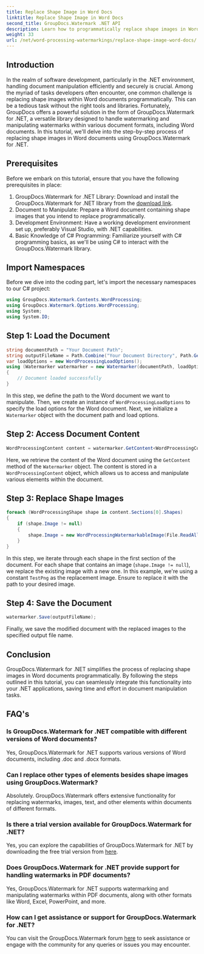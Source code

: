 ```yaml
---
title: Replace Shape Image in Word Docs
linktitle: Replace Shape Image in Word Docs
second_title: GroupDocs.Watermark .NET API
description: Learn how to programmatically replace shape images in Word documents using GroupDocs.Watermark for .NET. Simplify document manipulation tasks effortlessly.
weight: 33
url: /net/word-processing-watermarkings/replace-shape-image-word-docs/
---
```

## Introduction
In the realm of software development, particularly in the .NET environment, handling document manipulation efficiently and securely is crucial. Among the myriad of tasks developers often encounter, one common challenge is replacing shape images within Word documents programmatically. This can be a tedious task without the right tools and libraries.
Fortunately, GroupDocs offers a powerful solution in the form of GroupDocs.Watermark for .NET, a versatile library designed to handle watermarking and manipulating watermarks within various document formats, including Word documents. In this tutorial, we'll delve into the step-by-step process of replacing shape images in Word documents using GroupDocs.Watermark for .NET.
## Prerequisites
Before we embark on this tutorial, ensure that you have the following prerequisites in place:
1. GroupDocs.Watermark for .NET Library: Download and install the GroupDocs.Watermark for .NET library from the [download link](https://releases.groupdocs.com/Watermark/net/).
2. Document to Manipulate: Prepare a Word document containing shape images that you intend to replace programmatically.
3. Development Environment: Have a working development environment set up, preferably Visual Studio, with .NET capabilities.
4. Basic Knowledge of C# Programming: Familiarize yourself with C# programming basics, as we'll be using C# to interact with the GroupDocs.Watermark library.
## Import Namespaces
Before we dive into the coding part, let's import the necessary namespaces to our C# project:
```csharp
using GroupDocs.Watermark.Contents.WordProcessing;
using GroupDocs.Watermark.Options.WordProcessing;
using System;
using System.IO;
```
## Step 1: Load the Document
```csharp
string documentPath = "Your Document Path";
string outputFileName = Path.Combine("Your Document Directory", Path.GetFileName(documentPath));
var loadOptions = new WordProcessingLoadOptions();
using (Watermarker watermarker = new Watermarker(documentPath, loadOptions))
{
    // Document loaded successfully
}
```
In this step, we define the path to the Word document we want to manipulate. Then, we create an instance of `WordProcessingLoadOptions` to specify the load options for the Word document. Next, we initialize a `Watermarker` object with the document path and load options.
## Step 2: Access Document Content
```csharp
WordProcessingContent content = watermarker.GetContent<WordProcessingContent>();
```
Here, we retrieve the content of the Word document using the `GetContent` method of the `Watermarker` object. The content is stored in a `WordProcessingContent` object, which allows us to access and manipulate various elements within the document.
## Step 3: Replace Shape Images
```csharp
foreach (WordProcessingShape shape in content.Sections[0].Shapes)
{
    if (shape.Image != null)
    {
        shape.Image = new WordProcessingWatermarkableImage(File.ReadAllBytes(Constants.TestPng));
    }
}
```
In this step, we iterate through each shape in the first section of the document. For each shape that contains an image (`shape.Image != null`), we replace the existing image with a new one. In this example, we're using a constant `TestPng` as the replacement image. Ensure to replace it with the path to your desired image.
## Step 4: Save the Document
```csharp
watermarker.Save(outputFileName);
```
Finally, we save the modified document with the replaced images to the specified output file name.

## Conclusion
GroupDocs.Watermark for .NET simplifies the process of replacing shape images in Word documents programmatically. By following the steps outlined in this tutorial, you can seamlessly integrate this functionality into your .NET applications, saving time and effort in document manipulation tasks.
## FAQ's
### Is GroupDocs.Watermark for .NET compatible with different versions of Word documents?
Yes, GroupDocs.Watermark for .NET supports various versions of Word documents, including .doc and .docx formats.
### Can I replace other types of elements besides shape images using GroupDocs.Watermark?
Absolutely. GroupDocs.Watermark offers extensive functionality for replacing watermarks, images, text, and other elements within documents of different formats.
### Is there a trial version available for GroupDocs.Watermark for .NET?
Yes, you can explore the capabilities of GroupDocs.Watermark for .NET by downloading the free trial version from [here](https://releases.groupdocs.com/).
### Does GroupDocs.Watermark for .NET provide support for handling watermarks in PDF documents?
Yes, GroupDocs.Watermark for .NET supports watermarking and manipulating watermarks within PDF documents, along with other formats like Word, Excel, PowerPoint, and more.
### How can I get assistance or support for GroupDocs.Watermark for .NET?
You can visit the GroupDocs.Watermark forum [here](https://forum.groupdocs.com/c/watermark/19) to seek assistance or engage with the community for any queries or issues you may encounter.
